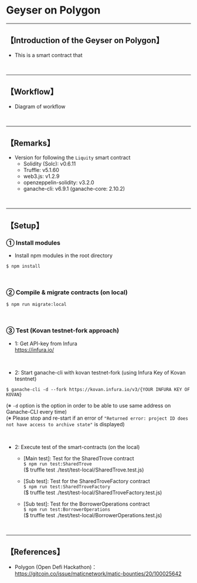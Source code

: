 # Geyser on Polygon

***
## 【Introduction of the Geyser on Polygon】
- This is a smart contract that 

&nbsp;

***

## 【Workflow】
- Diagram of workflow

&nbsp;

***

## 【Remarks】
- Version for following the `Liquity` smart contract
  - Solidity (Solc): v0.6.11
  - Truffle: v5.1.60
  - web3.js: v1.2.9
  - openzeppelin-solidity: v3.2.0
  - ganache-cli: v6.9.1 (ganache-core: 2.10.2)


&nbsp;

***

## 【Setup】
### ① Install modules
- Install npm modules in the root directory
```
$ npm install
```

<br>

### ② Compile & migrate contracts (on local)
```
$ npm run migrate:local
```

<br>

### ③ Test (Kovan testnet-fork approach)
- 1: Get API-key from Infura  
https://infura.io/

<br>

- 2: Start ganache-cli with kovan testnet-fork (using Infura Key of Kovan tesntnet)
```
$ ganache-cli -d --fork https://kovan.infura.io/v3/{YOUR INFURA KEY OF KOVAN}
```
(※ `-d` option is the option in order to be able to use same address on Ganache-CLI every time)  
(※ Please stop and re-start if an error of `"Returned error: project ID does not have access to archive state"` is displayed)  

<br>

- 2: Execute test of the smart-contracts (on the local)
  - [Main test]: Test for the SharedTrove contract  
    `$ npm run test:SharedTrove`  
    ($ truffle test ./test/test-local/SharedTrove.test.js)  

  - [Sub test]: Test for the SharedTroveFactory contract  
    `$ npm run test:SharedTroveFactory`  
    ($ truffle test ./test/test-local/SharedTroveFactory.test.js)  

  - [Sub test]: Test for the BorrowerOperations contract  
    `$ npm run test:BorrowerOperations`  
    ($ truffle test ./test/test-local/BorrowerOperations.test.js)  

<br>


***

## 【References】
- Polygon (Open Defi Hackathon)：https://gitcoin.co/issue/maticnetwork/matic-bounties/20/100025642
